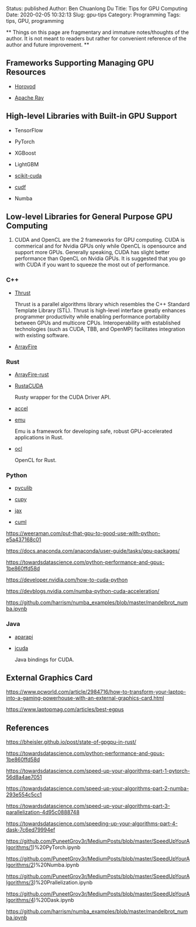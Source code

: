 Status: published
Author: Ben Chuanlong Du
Title: Tips for GPU Computing
Date: 2020-02-05 10:32:13
Slug: gpu-tips
Category: Programming
Tags: tips, GPU, programming

**
Things on this page are fragmentary and immature notes/thoughts of the author. 
It is not meant to readers but rather for convenient reference of the author and future improvement.
**
 
## Frameworks Supporting Managing GPU Resources

- [Horovod](https://github.com/horovod/horovod)

- [Apache Ray](https://github.com/ray-project/ray)

## High-level Libraries with Built-in GPU Support 

- TensorFlow

- PyTorch 

- XGBoost

- LightGBM

- [scikit-cuda](https://github.com/lebedov/scikit-cuda)

- [cudf](https://github.com/rapidsai/cudf)

- Numba


## Low-level Libraries for General Purpose GPU Computing

1. CUDA and OpenCL are the 2 frameworks for GPU computing.
    CUDA is commerical and for Nvidia GPUs only 
    while OpenCL is opensource and support more GPUs.
    Generally speaking, 
    CUDA has slight better performance than OpenCL on Nvidia GPUs.
    It is suggested that you go with CUDA if you want to squeeze the most out of performance.

### C++ 

- [Thrust](https://developer.nvidia.com/thrust)

    Thrust is a parallel algorithms library which resembles the C++ Standard Template Library (STL). 
    Thrust is high-level interface greatly enhances programmer productivity 
    while enabling performance portability between GPUs and multicore CPUs. 
    Interoperability with established technologies (such as CUDA, TBB, and OpenMP) facilitates integration with existing software. 

- [ArrayFire](https://github.com/arrayfire/arrayfire)


### Rust

- [ArrayFire-rust](https://github.com/arrayfire/arrayfire-rust)

- [RustaCUDA](https://github.com/bheisler/RustaCUDA)

    Rusty wrapper for the CUDA Driver API.

- [accel](https://github.com/rust-accel/accel)

- [emu](https://github.com/calebwin/emu)

    Emu is a framework for developing safe, robust GPU-accelerated applications in Rust. 

- [ocl](https://github.com/cogciprocate/ocl)

    OpenCL for Rust.

### Python
- [pyculib](https://github.com/numba/pyculib)

- [cupy](https://github.com/cupy/cupy)

- [jax](https://github.com/google/jax)

- [cuml](https://github.com/rapidsai/cuml)

https://weeraman.com/put-that-gpu-to-good-use-with-python-e5a437168c01

https://docs.anaconda.com/anaconda/user-guide/tasks/gpu-packages/

https://towardsdatascience.com/python-performance-and-gpus-1be860ffd58d

https://developer.nvidia.com/how-to-cuda-python

https://devblogs.nvidia.com/numba-python-cuda-acceleration/

https://github.com/harrism/numba_examples/blob/master/mandelbrot_numba.ipynb

### Java

- [aparapi](https://github.com/Syncleus/aparapi)

- [jcuda](https://github.com/jcuda/jcuda)

    Java bindings for CUDA.

## External Graphics Card

https://www.pcworld.com/article/2984716/how-to-transform-your-laptop-into-a-gaming-powerhouse-with-an-external-graphics-card.html

https://www.laptopmag.com/articles/best-egpus


## References

https://bheisler.github.io/post/state-of-gpgpu-in-rust/

https://towardsdatascience.com/python-performance-and-gpus-1be860ffd58d

https://towardsdatascience.com/speed-up-your-algorithms-part-1-pytorch-56d8a4ae7051

https://towardsdatascience.com/speed-up-your-algorithms-part-2-numba-293e554c5cc1

https://towardsdatascience.com/speed-up-your-algorithms-part-3-parallelization-4d95c0888748

https://towardsdatascience.com/speeding-up-your-algorithms-part-4-dask-7c6ed79994ef

https://github.com/PuneetGrov3r/MediumPosts/blob/master/SpeedUpYourAlgorithms/1)%20PyTorch.ipynb

https://github.com/PuneetGrov3r/MediumPosts/blob/master/SpeedUpYourAlgorithms/2)%20Numba.ipynb

https://github.com/PuneetGrov3r/MediumPosts/blob/master/SpeedUpYourAlgorithms/3)%20Prallelization.ipynb

https://github.com/PuneetGrov3r/MediumPosts/blob/master/SpeedUpYourAlgorithms/4)%20Dask.ipynb

https://github.com/harrism/numba_examples/blob/master/mandelbrot_numba.ipynb
